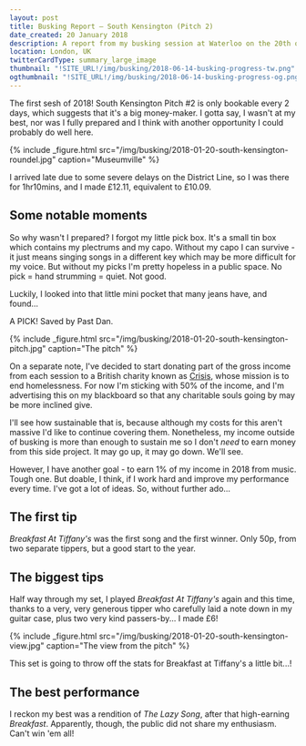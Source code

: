 ```yaml
---
layout: post
title: Busking Report – South Kensington (Pitch 2)
date_created: 20 January 2018
description: A report from my busking session at Waterloo on the 20th of January 2018!
location: London, UK
twitterCardType: summary_large_image
thumbnail: "!SITE_URL!/img/busking/2018-06-14-busking-progress-tw.png"
ogthumbnail: "!SITE_URL!/img/busking/2018-06-14-busking-progress-og.png"
---
```


The first sesh of 2018! South Kensington Pitch #2 is only bookable every 2 days, which suggests that it's a big money-maker. I gotta say, I wasn't at my best, nor was I fully prepared and I think with another opportunity I could probably do well here.

{% include _figure.html src="/img/busking/2018-01-20-south-kensington-roundel.jpg" caption="Museumville" %}

I arrived late due to some severe delays on the District Line, so I was there for 1hr10mins, and I made £12.11, equivalent to £10.09.

## Some notable moments

So why wasn't I prepared? I forgot my little pick box. It's a small tin box which contains my plectrums and my capo. Without my capo I can survive - it just means singing songs in a different key which may be more difficult for my voice. But without my picks I'm pretty hopeless in a public space. No pick = hand strumming = quiet. Not good.

Luckily, I looked into that little mini pocket that many jeans have, and found...

A PICK! Saved by Past Dan.

{% include _figure.html src="/img/busking/2018-01-20-south-kensington-pitch.jpg" caption="The pitch" %}

On a separate note, I've decided to start donating part of the gross income from each session to a British charity known as [Crisis](https://www.crisis.org.uk/), whose mission is to end homelessness. For now I'm sticking with 50% of the income, and I'm advertising this on my blackboard so that any charitable souls going by may be more inclined give.

I'll see how sustainable that is, because although my costs for this aren't massive I'd like to continue covering them. Nonetheless, my income outside of busking is more than enough to sustain me so I don't _need_ to earn money from this side project. It may go up, it may go down. We'll see.

However, I have another goal - to earn 1% of my income in 2018 from music. Tough one. But doable, I think, if I work hard and improve my performance every time. I've got a lot of ideas. So, without further ado...

## The first tip

_Breakfast At Tiffany's_ was the first song and the first winner. Only 50p, from two separate tippers, but a good start to the year.

## The biggest tips

Half way through my set, I played _Breakfast At Tiffany's_ again and this time, thanks to a very, very generous tipper who carefully laid a note down in my guitar case, plus two very kind passers-by... I made £6!

{% include _figure.html src="/img/busking/2018-01-20-south-kensington-view.jpg" caption="The view from the pitch" %}

This set is going to throw off the stats for Breakfast at Tiffany's a little bit...!

## The best performance

I reckon my best was a rendition of _The Lazy Song_, after that high-earning _Breakfast_. Apparently, though, the public did not share my enthusiasm. Can't win 'em all!
